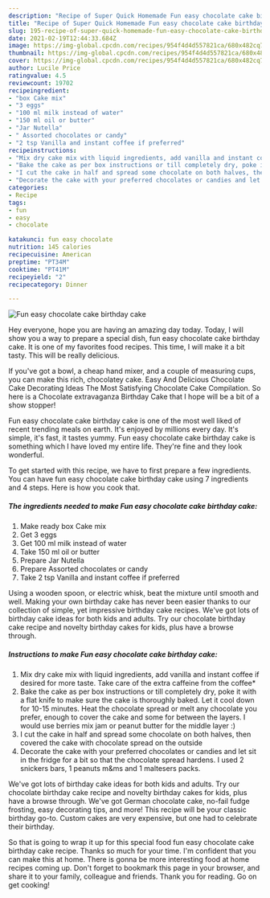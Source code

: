 ```yaml
---
description: "Recipe of Super Quick Homemade Fun easy chocolate cake birthday cake"
title: "Recipe of Super Quick Homemade Fun easy chocolate cake birthday cake"
slug: 195-recipe-of-super-quick-homemade-fun-easy-chocolate-cake-birthday-cake
date: 2021-02-19T12:44:33.684Z
image: https://img-global.cpcdn.com/recipes/954f4d4d557821ca/680x482cq70/fun-easy-chocolate-cake-birthday-cake-recipe-main-photo.jpg
thumbnail: https://img-global.cpcdn.com/recipes/954f4d4d557821ca/680x482cq70/fun-easy-chocolate-cake-birthday-cake-recipe-main-photo.jpg
cover: https://img-global.cpcdn.com/recipes/954f4d4d557821ca/680x482cq70/fun-easy-chocolate-cake-birthday-cake-recipe-main-photo.jpg
author: Lucile Price
ratingvalue: 4.5
reviewcount: 19702
recipeingredient:
- "box Cake mix"
- "3 eggs"
- "100 ml milk instead of water"
- "150 ml oil or butter"
- "Jar Nutella"
- " Assorted chocolates or candy"
- "2 tsp Vanilla and instant coffee if preferred"
recipeinstructions:
- "Mix dry cake mix with liquid ingredients, add vanilla and instant coffee if desired for more taste. Take care of the extra caffeine from the coffee*"
- "Bake the cake as per box instructions or till completely dry, poke it with a flat knife to make sure the cake is thoroughly baked. Let it cool down for 10-15 minutes. Heat the chocolate spread or melt any chocolate you prefer, enough to cover the cake and some for between the layers. I would use berries mix jam or peanut butter for the middle layer :)"
- "I cut the cake in half and spread some chocolate on both halves, then covered the cake with chocolate spread on the outside"
- "Decorate the cake with your preferred chocolates or candies and let sit in the fridge for a bit so that the chocolate spread hardens. I used 2 snickers bars, 1 peanuts m&amp;ms and 1 maltesers packs."
categories:
- Recipe
tags:
- fun
- easy
- chocolate

katakunci: fun easy chocolate 
nutrition: 145 calories
recipecuisine: American
preptime: "PT34M"
cooktime: "PT41M"
recipeyield: "2"
recipecategory: Dinner

---
```



![Fun easy chocolate cake birthday cake](https://img-global.cpcdn.com/recipes/954f4d4d557821ca/680x482cq70/fun-easy-chocolate-cake-birthday-cake-recipe-main-photo.jpg)

Hey everyone, hope you are having an amazing day today. Today, I will show you a way to prepare a special dish, fun easy chocolate cake birthday cake. It is one of my favorites food recipes. This time, I will make it a bit tasty. This will be really delicious.

If you&#39;ve got a bowl, a cheap hand mixer, and a couple of measuring cups, you can make this rich, chocolatey cake. Easy And Delicious Chocolate Cake Decorating Ideas The Most Satisfying Chocolate Cake Compilation. So here is a Chocolate extravaganza Birthday Cake that I hope will be a bit of a show stopper!

Fun easy chocolate cake birthday cake is one of the most well liked of recent trending meals on earth. It's enjoyed by millions every day. It's simple, it's fast, it tastes yummy. Fun easy chocolate cake birthday cake is something which I have loved my entire life. They're fine and they look wonderful.


To get started with this recipe, we have to first prepare a few ingredients. You can have fun easy chocolate cake birthday cake using 7 ingredients and 4 steps. Here is how you cook that.

<!--inarticleads1-->

##### The ingredients needed to make Fun easy chocolate cake birthday cake:

1. Make ready box Cake mix
1. Get 3 eggs
1. Get 100 ml milk instead of water
1. Take 150 ml oil or butter
1. Prepare Jar Nutella
1. Prepare  Assorted chocolates or candy
1. Take 2 tsp Vanilla and instant coffee if preferred


Using a wooden spoon, or electric whisk, beat the mixture until smooth and well. Making your own birthday cake has never been easier thanks to our collection of simple, yet impressive birthday cake recipes. We&#39;ve got lots of birthday cake ideas for both kids and adults. Try our chocolate birthday cake recipe and novelty birthday cakes for kids, plus have a browse through. 

<!--inarticleads2-->

##### Instructions to make Fun easy chocolate cake birthday cake:

1. Mix dry cake mix with liquid ingredients, add vanilla and instant coffee if desired for more taste. Take care of the extra caffeine from the coffee*
1. Bake the cake as per box instructions or till completely dry, poke it with a flat knife to make sure the cake is thoroughly baked. Let it cool down for 10-15 minutes. Heat the chocolate spread or melt any chocolate you prefer, enough to cover the cake and some for between the layers. I would use berries mix jam or peanut butter for the middle layer :)
1. I cut the cake in half and spread some chocolate on both halves, then covered the cake with chocolate spread on the outside
1. Decorate the cake with your preferred chocolates or candies and let sit in the fridge for a bit so that the chocolate spread hardens. I used 2 snickers bars, 1 peanuts m&amp;ms and 1 maltesers packs.


We&#39;ve got lots of birthday cake ideas for both kids and adults. Try our chocolate birthday cake recipe and novelty birthday cakes for kids, plus have a browse through. We&#39;ve got German chocolate cake, no-fail fudge frosting, easy decorating tips, and more! This recipe will be your classic birthday go-to. Custom cakes are very expensive, but one had to celebrate their birthday. 

So that is going to wrap it up for this special food fun easy chocolate cake birthday cake recipe. Thanks so much for your time. I'm confident that you can make this at home. There is gonna be more interesting food at home recipes coming up. Don't forget to bookmark this page in your browser, and share it to your family, colleague and friends. Thank you for reading. Go on get cooking!
